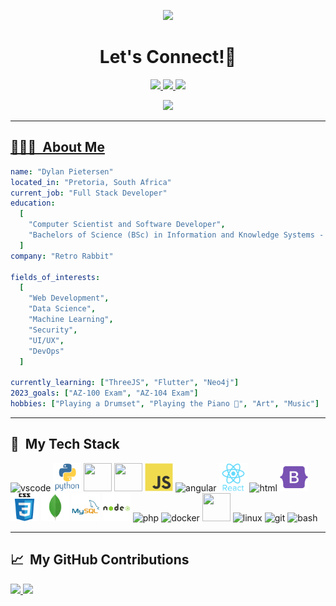 <!-- Animated Header -->
<p align="center">
  <img src="https://capsule-render.vercel.app/api?type=waving&color=gradient&text=Hi!&height=100&section=header"/>
</p>

<!-- Top Header text -->
<h1 align="center">
  Let's Connect!💬
</h1>

<!-- Links with Icons -->
<p align="center">
<a href="https://www.linkedin.com/in/dylan-pietersen-84462a174">
  <img height="50" src="https://user-images.githubusercontent.com/46517096/166973395-19676cd8-f8ec-4abf-83ff-da8243505b82.png"/>
</a>
<a href="https://medium.com/@28scda94">
  <img height="50" src="https://user-images.githubusercontent.com/46517096/166973962-d05d145a-b6a0-4643-bd3d-5ac845679367.png"/>
</a>
<a href="https://dev.to/dylan2894">
  <img height="50" src="https://user-images.githubusercontent.com/46517096/166974096-7aeecad4-483e-4c85-983f-f4b37b3f794e.png"/>
</p>

<p align="center">
  <img src="https://media.giphy.com/media/3o7TKoRheHhMA3qxS8/giphy.gif">
</p>

---

<h2> 👨🏻‍💻 &nbsp;About Me</h2>

```yaml
name: "Dylan Pietersen"
located_in: "Pretoria, South Africa"
current_job: "Full Stack Developer"
education:
  [
    "Computer Scientist and Software Developer",
    "Bachelors of Science (BSc) in Information and Knowledge Systems - University of Pretoria"
  ]
company: "Retro Rabbit"

fields_of_interests:
  [
    "Web Development",
    "Data Science",
    "Machine Learning",
    "Security",
    "UI/UX",
    "DevOps"
  ]
 
currently_learning: ["ThreeJS", "Flutter", "Neo4j"]
2023_goals: ["AZ-100 Exam", "AZ-104 Exam"]
hobbies: ["Playing a Drumset", "Playing the Piano 🌚", "Art", "Music"]
```

---  

<h2> 🚀 &nbsp;My Tech Stack</h2>
<p align="left">
<img src="https://cdn.jsdelivr.net/gh/devicons/devicon/icons/vscode/vscode-original.svg" alt="vscode" width="45" height="45"/>
<img src="https://raw.githubusercontent.com/devicons/devicon/master/icons/python/python-original-wordmark.svg" alt="python" width="45" height="45" />
<img src="https://cdn.jsdelivr.net/gh/devicons/devicon/icons/cplusplus/cplusplus-original.svg" width="45" height="45"/>
<img src="https://cdn.jsdelivr.net/gh/devicons/devicon/icons/c/c-original.svg" width="45" height="45"/>
<img src="https://raw.githubusercontent.com/devicons/devicon/master/icons/javascript/javascript-original.svg" alt="javascript" width="45" height="45" />
<img src="https://cdn.jsdelivr.net/npm/devicons@1.8.0/!SVG/angular_simple.svg" alt="angular" width="45" height="45">
<img src="https://raw.githubusercontent.com/devicons/devicon/master/icons/react/react-original-wordmark.svg" alt="react" width="45" height="45" />
<img src="https://cdn.jsdelivr.net/gh/devicons/devicon/icons/html5/html5-original.svg" alt="html" width="45" height="45"/>
<img src="https://raw.githubusercontent.com/devicons/devicon/master/icons/bootstrap/bootstrap-plain.svg" alt="bootstrap" width="45" height="45" />
<img src="https://raw.githubusercontent.com/devicons/devicon/master/icons/css3/css3-original-wordmark.svg" alt="css3" width="45" height="45" />
<img src="https://raw.githubusercontent.com/devicons/devicon/master/icons/mongodb/mongodb-original.svg" alt="mongodb" width="45" height="45" />
<img src="https://raw.githubusercontent.com/devicons/devicon/master/icons/mysql/mysql-original-wordmark.svg" alt="mysql" width="45" height="45" />
<img src="https://raw.githubusercontent.com/devicons/devicon/master/icons/nodejs/nodejs-original-wordmark.svg" alt="nodejs" width="45" height="45" />
<img src="https://cdn.jsdelivr.net/gh/devicons/devicon/icons/php/php-original.svg" alt="php" width="45" height="45"/>
<img src="https://cdn.jsdelivr.net/gh/devicons/devicon/icons/docker/docker-original.svg" alt="docker" width="45" height="45"/>
<img src="https://cdn.jsdelivr.net/gh/devicons/devicon/icons/amazonwebservices/amazonwebservices-plain-wordmark.svg" width="45" height="45"/>
<img src="https://cdn.jsdelivr.net/gh/devicons/devicon/icons/linux/linux-original.svg" alt="linux" width="45" height="45"/>       
<img src="https://cdn.jsdelivr.net/gh/devicons/devicon/icons/git/git-original.svg" alt="git" width="45" height="45"/>
<img src="https://cdn.jsdelivr.net/gh/devicons/devicon/icons/bash/bash-original.svg" alt="bash" width="45" height="45"/> 
</p>

---

<h2> 📈 &nbsp;My GitHub Contributions</h2>
<a href="https://github.com/dylan2894">
  <img height="180em" src="https://github-readme-stats.vercel.app/api?username=dylan2894&theme=noctis_minimus&show_icons=true" />
  <img height="180em" src="https://github-readme-stats.vercel.app/api/top-langs/?username=dylan2894&theme=noctis_minimus&layout=compact" />
</a>
